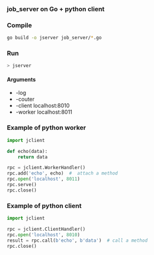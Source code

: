 ### job_server on Go + python client

### Compile
``` bash
go build -o jserver job_server/*.go
```

### Run
``` bash
> jserver
```

#### Arguments

* -log
* -couter
* -client localhost:8010
* -worker localhost:8011

### Example of python worker
``` python
import jclient

def echo(data):
    return data

rpc = jclient.WorkerHandler()
rpc.add('echo', echo)  #  attach a method
rpc.open('localhost', 8011)
rpc.serve()
rpc.close()
```

### Example of python client
``` python
import jclient

rpc = jclient.ClientHandler()
rpc.open('localhost', 8010)
result = rpc.call(b'echo', b'data')  # call a method
rpc.close()
```
